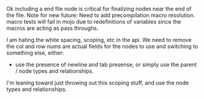 Ok including a end file node is critical for finalizing nodes near the end of the file.
Note for new future: Need to add precompilation macro resolution. macro tests
will fail in mojo due to redefinitions of variables since the macros are acting as pass throughs.

I am hating the white spacing, scoping, etc in the api. We need to remove the col and row nums are 
actual fields for the nodes to use and switching to something else, either:
- use the presence of newline and tab presense, or simply use the parent / node types and relationships.

I'm leaning toward just throwing out this scoping stuff, and use the node types and relationships.